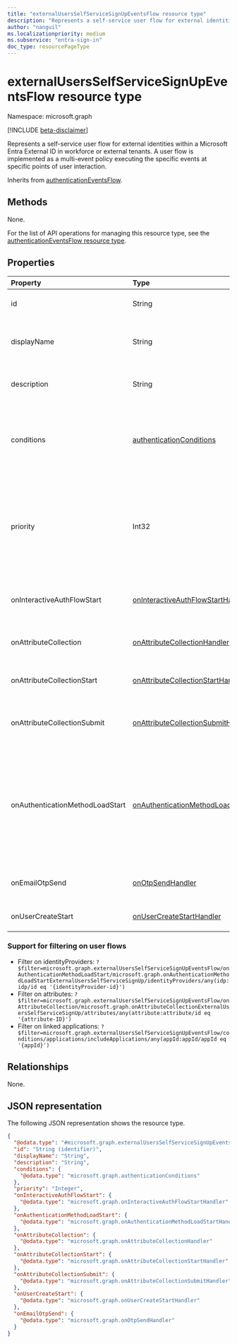 ```yaml
---
title: "externalUsersSelfServiceSignUpEventsFlow resource type"
description: "Represents a self-service user flow for external identities within a Microsoft Entra External ID in workforce or external tenants."
author: "nanguil"
ms.localizationpriority: medium
ms.subservice: "entra-sign-in"
doc_type: resourcePageType
---
```


# externalUsersSelfServiceSignUpEventsFlow resource type

Namespace: microsoft.graph

[!INCLUDE [beta-disclaimer](../../includes/beta-disclaimer.md)]

Represents a self-service user flow for external identities within a Microsoft Entra External ID in workforce or external tenants. A user flow is implemented as a multi-event policy executing the specific events at specific points of user interaction.

Inherits from [authenticationEventsFlow](../resources/authenticationeventsflow.md).

## Methods
None.

For the list of API operations for managing this resource type, see the [authenticationEventsFlow resource type](../resources/authenticationeventsflow.md).

## Properties

|Property|Type|Description|
|:---|:---|:---|
|id|String|The unique identifier for the entity. Read-only. Inherited from [entity](../resources/entity.md).|
|displayName|String|Required. The display name for the events policy. Must be unique. Inherited from [authenticationEventsFlow](../resources/authenticationeventsflow.md).|
|description|String|Optional. The description of the events policy. Inherited from [authenticationEventsFlow](../resources/authenticationeventsflow.md).|
|conditions|[authenticationConditions](../resources/authenticationconditions.md)|Optional. The conditions that represent the context of the authentication request that is used to decide whether the events policy is invoked. Inherited from [authenticationEventsFlow](../resources/authenticationeventsflow.md).|
|priority|Int32|Optional. The priority to use for each individual event of the events policy. If multiple competing listeners for an event have the same priority, one is chosen and an error is silently logged. Default is 500. Inherited from [authenticationEventsFlow](../resources/authenticationeventsflow.md).|
|onInteractiveAuthFlowStart|[onInteractiveAuthFlowStartHandler](../resources/oninteractiveauthflowstarthandler.md)|Required. The configuration for what to invoke when an authentication flow is ready to be initiated. |
|onAttributeCollection|[onAttributeCollectionHandler](../resources/onattributecollectionhandler.md)|The configuration for what to invoke when attributes are ready to be collected from the user.|
|onAttributeCollectionStart|[onAttributeCollectionStartHandler](../resources/onattributecollectionstarthandler.md)|The configuration for what to invoke when attribution collection starts.|
|onAttributeCollectionSubmit|[onAttributeCollectionSubmitHandler](../resources/onattributecollectionsubmithandler.md)|The configuration for what to invoke when attributes are submitted at the end of attribution collection.|
|onAuthenticationMethodLoadStart|[onAuthenticationMethodLoadStartHandler](../resources/onauthenticationmethodloadstarthandler.md)|Required. The configuration for what to invoke when authentication methods are ready to be presented to the user. Must have at least one identity provider linked. <br/><br/> Supports `$filter` (`eq`). See [support for filtering on user flows](#support-for-filtering-on-user-flows) for syntax information. |
|onEmailOtpSend|[onOtpSendHandler](../resources/onotpsendhandler.md)|The configuration for what to invoke when email OTP is ready to be sent.|
|onUserCreateStart|[onUserCreateStartHandler](../resources/onusercreatestarthandler.md)|The configuration for what to invoke during user creation.|

### Support for filtering on user flows

- Filter on identityProviders: `?$filter=microsoft.graph.externalUsersSelfServiceSignUpEventsFlow/onAuthenticationMethodLoadStart/microsoft.graph.onAuthenticationMethodLoadStartExternalUsersSelfServiceSignUp/identityProviders/any(idp:idp/id eq '{identityProvider-id}')`
- Filter on attributes: `?$filter=microsoft.graph.externalUsersSelfServiceSignUpEventsFlow/onAttributeCollection/microsoft.graph.onAttributeCollectionExternalUsersSelfServiceSignUp/attributes/any(attribute:attribute/id eq '{attribute-ID}')`
- Filter on linked applications: `?$filter=microsoft.graph.externalUsersSelfServiceSignUpEventsFlow/conditions/applications/includeApplications/any(appId:appId/appId eq '{appId}')`

## Relationships
None.

## JSON representation
The following JSON representation shows the resource type.
<!-- {
  "blockType": "resource",
  "keyProperty": "id",
  "@odata.type": "microsoft.graph.externalUsersSelfServiceSignUpEventsFlow",
  "baseType": "microsoft.graph.authenticationEventsFlow",
  "openType": false
}
-->
``` json
{
  "@odata.type": "#microsoft.graph.externalUsersSelfServiceSignUpEventsFlow",
  "id": "String (identifier)",
  "displayName": "String",
  "description": "String",
  "conditions": {
    "@odata.type": "microsoft.graph.authenticationConditions"
  },
  "priority": "Integer",
  "onInteractiveAuthFlowStart": {
    "@odata.type": "microsoft.graph.onInteractiveAuthFlowStartHandler"
  },
  "onAuthenticationMethodLoadStart": {
    "@odata.type": "microsoft.graph.onAuthenticationMethodLoadStartHandler"
  },
  "onAttributeCollection": {
    "@odata.type": "microsoft.graph.onAttributeCollectionHandler"
  },
  "onAttributeCollectionStart": {
    "@odata.type": "microsoft.graph.onAttributeCollectionStartHandler"
  },
  "onAttributeCollectionSubmit": {
    "@odata.type": "microsoft.graph.onAttributeCollectionSubmitHandler"
  },
  "onUserCreateStart": {
    "@odata.type": "microsoft.graph.onUserCreateStartHandler"
  },
  "onEmailOtpSend": {
    "@odata.type": "microsoft.graph.onOtpSendHandler"
  }
}
```

